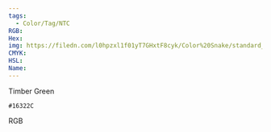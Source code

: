 ```yaml
---
tags:
  - Color/Tag/NTC
RGB:
Hex:
img: https://filedn.com/l0hpzxl1f01yT7GHxtF8cyk/Color%20Snake/standard_csv_to_svg/16322C.svg
CMYK:
HSL:
Name:
---
```

Timber Green
```palette
#16322C
```
RGB
